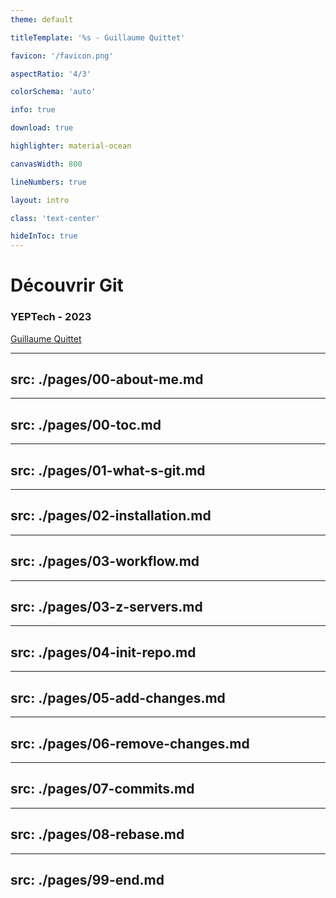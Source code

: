 ```yaml
---
theme: default

titleTemplate: '%s - Guillaume Quittet'

favicon: '/favicon.png'

aspectRatio: '4/3'

colorSchema: 'auto'

info: true

download: true

highlighter: material-ocean

canvasWidth: 800

lineNumbers: true

layout: intro

class: 'text-center'

hideInToc: true
---
```


# Découvrir Git <fa-brands-git-alt class="text-orange-600" />

### YEPTech - 2023

[Guillaume Quittet](https://v01dsocity.com)

---
src: ./pages/00-about-me.md
---

---
src: ./pages/00-toc.md
---


---
src: ./pages/01-what-s-git.md
---

---
src: ./pages/02-installation.md
---

---
src: ./pages/03-workflow.md
---

---
src: ./pages/03-z-servers.md
---

---
src: ./pages/04-init-repo.md
---

---
src: ./pages/05-add-changes.md
---

---
src: ./pages/06-remove-changes.md
---

---
src: ./pages/07-commits.md
---

---
src: ./pages/08-rebase.md
---

---
src: ./pages/99-end.md
---
